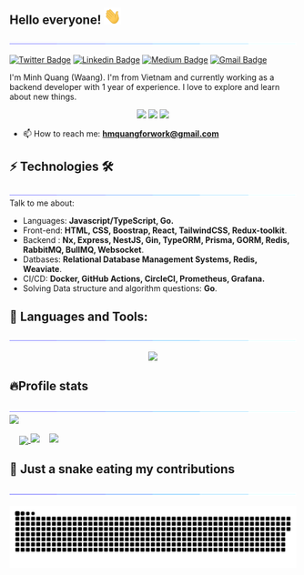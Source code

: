 <h2> Hello everyone! <img src="https://raw.githubusercontent.com/ABSphreak/ABSphreak/master/gifs/Hi.gif" width="30px"></h2>
<a href="https://www.facebook.com/waang722"><img src="https://github.com/MLX15/MLX15/blob/master/a.gif"></a>

[![Twitter Badge](https://img.shields.io/badge/-@Shellofk-1ca0f1?style=flat-square&labelColor=1ca0f1&logo=X&logoColor=white)](https://twitter.com/Shellofk) [![Linkedin Badge](https://img.shields.io/badge/-LinkedIn-blue?style=flat-square&logo=Linkedin&logoColor=white)](https://www.linkedin.com/in/waang) [![Medium Badge](https://img.shields.io/badge/-@shelter-03a57a?style=flat-square&labelColor=000000&logo=Medium)](https://medium.com/shelter) [![Gmail Badge](https://img.shields.io/badge/-hmquangforwork@gmail.com-c14438?style=flat-square&logo=Gmail&logoColor=white)](mailto:hmquangforwork@gmail.com)



I'm Minh Quang (Waang). I'm from Vietnam and currently working as a backend developer with 1 year of experience. I love to explore and learn about new things.

<p align="center">
  <img src="https://media3.giphy.com/media/SM3OPfKLXiuFSOvHhD/giphy.gif?cid=ecf05e47lpttlaj08drs9u35qwn73jsfeuz0bnoj7dt7rfpy&rid=giphy.gif&ct=s" width="170">
  <img src="https://media4.giphy.com/media/WUlplcMpOCEmTGBtBW/giphy.gif?cid=ecf05e47by0a2877muqydrspgxijdkwax9hgzw39o1c1tk9j&rid=giphy.gif&ct=s" width="180">
  <img src="https://media2.giphy.com/media/dWTi2yiBnSq1K2MkTE/giphy.gif?cid=ecf05e47by0a2877muqydrspgxijdkwax9hgzw39o1c1tk9j&rid=giphy.gif&ct=s" width="170">
</p>

<!--
<div align="center">
  <a href="https://open.spotify.com/album/6Whp0T7d1SAt4gDUNkWWD1?highlight=spotify:track:18uwL0vNUanqZH0ro2QcOP">
    <img src="https://spotify-readme-theta-virid.vercel.app/api?scan=true&theme=dark" width="240px">
  </a>
</div>
-->

- 📫 How to reach me: **hmquangforwork@gmail.com**
## ⚡ Technologies 🛠
<a href="https://www.facebook.com/waang722/"><img src="https://github.com/MLX15/MLX15/blob/master/a.gif"></a>
Talk to me about:
- Languages:  **Javascript/TypeScript, Go.**
- Front-end: **HTML, CSS, Boostrap, React, TailwindCSS, Redux-toolkit**.
- Backend : **Nx, Express, NestJS, Gin, TypeORM, Prisma, GORM, Redis, RabbitMQ, BullMQ, Websocket**.
- Datbases: **Relational Database Management Systems, Redis, Weaviate**.
- CI/CD: **Docker, GitHub Actions, CircleCI, Prometheus, Grafana.**
- Solving Data structure and algorithm questions: **Go**.

## 🎯 Languages and Tools:
<a href="https://www.facebook.com/waang722/"><img src="https://github.com/MLX15/MLX15/blob/master/a.gif"></a>
<br>
<div align="center">
    <a href="https://skillicons.dev">
        <img src="https://skillicons.dev/icons?i=go,js,ts,nodejs,cpp,express,nest,mysql,postgres,redis,prisma,sequelize,rabbitmq,docker,prometheus,grafana,githubactions,jenkins,html,css,react,bootstrap,tailwind,git">
    </a>
</div>

## <p align="left">🔥Profile stats</p>
<a href="https://www.facebook.com/waang722/"><img src="https://github.com/MLX15/MLX15/blob/master/a.gif"></a>
![](https://komarev.com/ghpvc/?username=orgball2608&label=PROFILE+VIEWS)
<br>
<div align=center>
<a href="#" title="orgball2608">
    <img width="315" align="center" src="https://github-readme-stats.vercel.app/api/top-langs/?username=orgball2608&hide=c%23,powershell,Mathematica,Ruby,Objective-C,Objective-C%2b%2b,Cuda&title_color=61dafb&text_color=ffffff&icon_color=61dafb&bg_color=20232a&langs_count=8&layout=compact&border_color=61dafb&hide_border=true" />
</a>
<a href="#" title="orgball2608">
    <img align="right" width="434" src="https://github-readme-stats.vercel.app/api?username=orgball2608&show_icons=true&theme=react&border_color=61dafb&hide_border=true" />
</a>
<a href="#" title="orgball2608">
    <img src ="https://github-readme-streak-stats.herokuapp.com?user=orgball2608&theme=darcula&&border_color=61dafb&hide_border=true&background=20232a">
</a>

## <p align="left">🐍 Just a snake eating my contributions</p>
<a href="https://www.facebook.com/waang722/"><img src="https://github.com/MLX15/MLX15/blob/master/a.gif"></a>
<p align='center'>
<img src="https://github.com/MLX15/MLX15/blob/master/github-contribution-grid-snake.svg">
</p>
<br>
